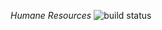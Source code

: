 *Humane Resources*
![build status](https://codeship.com/projects/0aa14ad0-c1b4-0132-afdb-66e425bd3834/status?branch=master)
